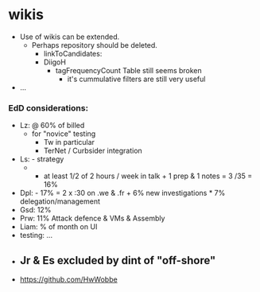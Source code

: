 # wikis
- Use of wikis can be extended.
  - Perhaps repository should be deleted.
    -  linkToCandidates:
      - DiigoH
        - tagFrequencyCount Table still seems broken
          - it's cummulative filters are still very useful
- ...

### EdD considerations:
- Lz: @ 60% of billed
  - for "novice" testing
    - Tw in particular
    - TerNet / Curbsider integration
- Ls: - strategy
  - - at least 1/2 of 2 hours / week in talk + 1 prep & 1 notes = 3 /35 = 16%
- Dpl: - 17% = 2 x :30 on .we & .fr + 6% new investigations * 7% delegation/management
- Gsd: 12%
- Prw: 11% Attack defence & VMs & Assembly
- Liam: % of month on UI
- testing: ...
- Jr & Es excluded by dint of "off-shore"
  - 
- https://github.com/HwWobbe
